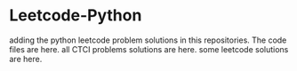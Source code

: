 # Leetcode-Python
adding the python leetcode problem solutions in this repositories. 
The code files are here.
all CTCI problems solutions are here.
some leetcode solutions are here.





















































































































































































































































































































































































































































































































































































































































































































































































































































































































































































































































